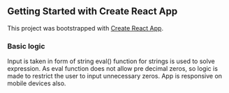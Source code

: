 ## Getting Started with Create React App

This project was bootstrapped with [Create React App](https://github.com/facebook/create-react-app).

### Basic logic

Input is taken in form of string 
eval() function for strings is used to solve expression.
As eval function does not allow pre decimal zeros, so logic is made to restrict the user to input unnecessary zeros.
App is responsive on mobile devices also.

